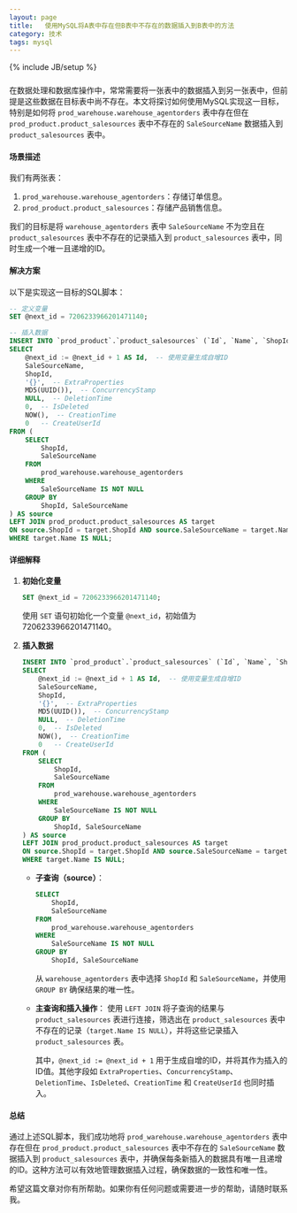 ```yaml
---
layout: page
title:   使用MySQL将A表中存在但B表中不存在的数据插入到B表中的方法
category: 技术
tags: mysql
---
```

{% include JB/setup %}

###

在数据处理和数据库操作中，常常需要将一张表中的数据插入到另一张表中，但前提是这些数据在目标表中尚不存在。本文将探讨如何使用MySQL实现这一目标，特别是如何将 `prod_warehouse.warehouse_agentorders` 表中存在但在 `prod_product.product_salesources` 表中不存在的 `SaleSourceName` 数据插入到 `product_salesources` 表中。

#### 场景描述

我们有两张表：
1. `prod_warehouse.warehouse_agentorders`：存储订单信息。
2. `prod_product.product_salesources`：存储产品销售信息。

我们的目标是将 `warehouse_agentorders` 表中 `SaleSourceName` 不为空且在 `product_salesources` 表中不存在的记录插入到 `product_salesources` 表中，同时生成一个唯一且递增的ID。

#### 解决方案

以下是实现这一目标的SQL脚本：

```sql
-- 定义变量
SET @next_id = 7206233966201471140;

-- 插入数据
INSERT INTO `prod_product`.`product_salesources` (`Id`, `Name`, `ShopId`, `ExtraProperties`, `ConcurrencyStamp`, `DeletionTime`, `IsDeleted`, `CreationTime`, `CreateUserId`)
SELECT
    @next_id := @next_id + 1 AS Id,  -- 使用变量生成自增ID
    SaleSourceName,
    ShopId,
    '{}',  -- ExtraProperties
    MD5(UUID()),  -- ConcurrencyStamp
    NULL,  -- DeletionTime
    0,  -- IsDeleted
    NOW(),  -- CreationTime
    0   -- CreateUserId
FROM (
    SELECT
        ShopId,
        SaleSourceName
    FROM
        prod_warehouse.warehouse_agentorders
    WHERE
        SaleSourceName IS NOT NULL
    GROUP BY
        ShopId, SaleSourceName
) AS source
LEFT JOIN prod_product.product_salesources AS target
ON source.ShopId = target.ShopId AND source.SaleSourceName = target.Name
WHERE target.Name IS NULL;
```

#### 详细解释

1. **初始化变量**
    ```sql
    SET @next_id = 7206233966201471140;
    ```
    使用 `SET` 语句初始化一个变量 `@next_id`，初始值为7206233966201471140。

2. **插入数据**
    ```sql
    INSERT INTO `prod_product`.`product_salesources` (`Id`, `Name`, `ShopId`, `ExtraProperties`, `ConcurrencyStamp`, `DeletionTime`, `IsDeleted`, `CreationTime`, `CreateUserId`)
    SELECT
        @next_id := @next_id + 1 AS Id,  -- 使用变量生成自增ID
        SaleSourceName,
        ShopId,
        '{}',  -- ExtraProperties
        MD5(UUID()),  -- ConcurrencyStamp
        NULL,  -- DeletionTime
        0,  -- IsDeleted
        NOW(),  -- CreationTime
        0   -- CreateUserId
    FROM (
        SELECT
            ShopId,
            SaleSourceName
        FROM
            prod_warehouse.warehouse_agentorders
        WHERE
            SaleSourceName IS NOT NULL
        GROUP BY
            ShopId, SaleSourceName
    ) AS source
    LEFT JOIN prod_product.product_salesources AS target
    ON source.ShopId = target.ShopId AND source.SaleSourceName = target.Name
    WHERE target.Name IS NULL;
    ```

    - **子查询（source）**：
        ```sql
        SELECT
            ShopId,
            SaleSourceName
        FROM
            prod_warehouse.warehouse_agentorders
        WHERE
            SaleSourceName IS NOT NULL
        GROUP BY
            ShopId, SaleSourceName
        ```
        从 `warehouse_agentorders` 表中选择 `ShopId` 和 `SaleSourceName`，并使用 `GROUP BY` 确保结果的唯一性。

    - **主查询和插入操作**：
        使用 `LEFT JOIN` 将子查询的结果与 `product_salesources` 表进行连接，筛选出在 `product_salesources` 表中不存在的记录（`target.Name IS NULL`），并将这些记录插入 `product_salesources` 表。

        其中，`@next_id := @next_id + 1` 用于生成自增的ID，并将其作为插入的ID值。其他字段如 `ExtraProperties`、`ConcurrencyStamp`、`DeletionTime`、`IsDeleted`、`CreationTime` 和 `CreateUserId` 也同时插入。

#### 总结

通过上述SQL脚本，我们成功地将 `prod_warehouse.warehouse_agentorders` 表中存在但在 `prod_product.product_salesources` 表中不存在的 `SaleSourceName` 数据插入到 `product_salesources` 表中，并确保每条新插入的数据具有唯一且递增的ID。这种方法可以有效地管理数据插入过程，确保数据的一致性和唯一性。

希望这篇文章对你有所帮助。如果你有任何问题或需要进一步的帮助，请随时联系我。
